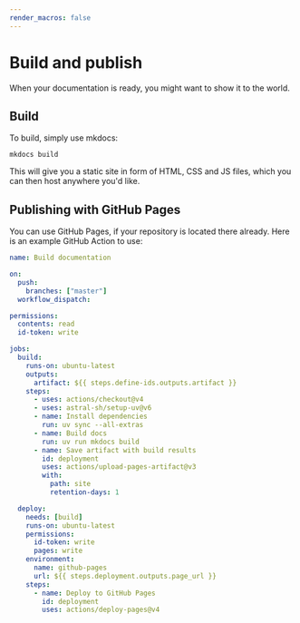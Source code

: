 ```yaml
---
render_macros: false
---
```


# Build and publish

When your documentation is ready, you might want to show it to the world.

## Build

To build, simply use mkdocs:

```shell
mkdocs build
```

This will give you a static site in form of HTML, CSS and JS files,
which you can then host anywhere you'd like.

## Publishing with GitHub Pages

You can use GitHub Pages, if your repository is located there already.
Here is an example GitHub Action to use:

```yml
name: Build documentation

on:
  push:
    branches: ["master"]
  workflow_dispatch:

permissions:
  contents: read
  id-token: write

jobs:
  build:
    runs-on: ubuntu-latest
    outputs:
      artifact: ${{ steps.define-ids.outputs.artifact }}
    steps:
      - uses: actions/checkout@v4
      - uses: astral-sh/setup-uv@v6
      - name: Install dependencies
        run: uv sync --all-extras
      - name: Build docs
        run: uv run mkdocs build
      - name: Save artifact with build results
        id: deployment
        uses: actions/upload-pages-artifact@v3
        with:
          path: site
          retention-days: 1

  deploy:
    needs: [build]
    runs-on: ubuntu-latest
    permissions:
      id-token: write
      pages: write
    environment:
      name: github-pages
      url: ${{ steps.deployment.outputs.page_url }}
    steps:
      - name: Deploy to GitHub Pages
        id: deployment
        uses: actions/deploy-pages@v4

```
